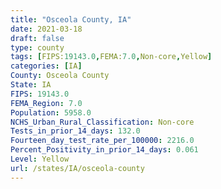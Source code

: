 ```yaml
---
title: "Osceola County, IA"
date: 2021-03-18
draft: false
type: county
tags: [FIPS:19143.0,FEMA:7.0,Non-core,Yellow]
categories: [IA]
County: Osceola County
State: IA
FIPS: 19143.0
FEMA_Region: 7.0
Population: 5958.0
NCHS_Urban_Rural_Classification: Non-core
Tests_in_prior_14_days: 132.0
Fourteen_day_test_rate_per_100000: 2216.0
Percent_Positivity_in_prior_14_days: 0.061
Level: Yellow
url: /states/IA/osceola-county
---
```



